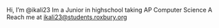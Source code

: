 Hi, I’m @ikali23
Im a Junior in highschool taking AP Computer Science A
Reach me at ikali23@students.roxbury.org

